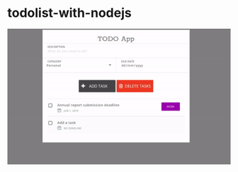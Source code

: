 # todolist-with-nodejs

 ![Stopwatch GIF](https://github.com/Sumanthedara1/todolist-with-nodejs/blob/main/kio.gif)
 
